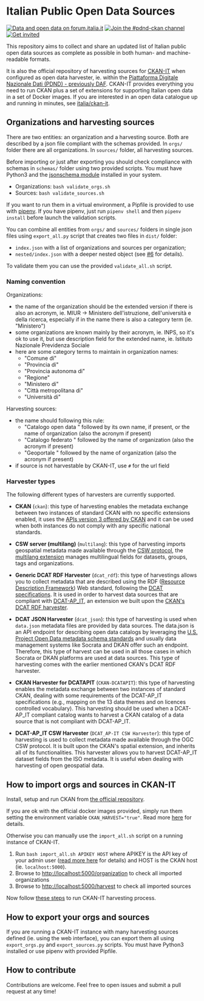 # Italian Public Open Data Sources

[![Data and open data on forum.italia.it](https://img.shields.io/badge/Forum-Dati%20e%20open%20data-blue.svg)](https://forum.italia.it/c/dati)
[![Join the #pdnd-ckan channel](https://img.shields.io/badge/Slack%20channel-%23pdnd--ckan-blue.svg?logo=slack)](https://developersitalia.slack.com/messages/CMX9ZDPK3)
[![Get invited](https://slack.developers.italia.it/badge.svg)](https://slack.developers.italia.it/)

This repository aims to collect and share an updated list of Italian public open data sources as complete as possible in both human- and machine-readable formats.

It is also the official repository of harvesting sources for [CKAN-IT](https://github.com/italia/ckan-it) when configured as open data harvester,
ie. within the [Piattaforma Digitale Nazionale Dati (PDND) - previously DAF](https://pdnd.italia.it/).
CKAN-IT provides everything you need to run CKAN plus a set of extensions for supporting Italian open data in a set of Docker images.
If you are interested in an open data catalogue up and running in minutes, see [italia/ckan-it](https://github.com/italia/ckan-it).

## Organizations and harvesting sources

There are two entities: an organization and a harvesting source. Both are described by a json file compliant with the schemas provided.
In `orgs/` folder there are all organizations. In `sources/` folder, all harvesting sources.

Before importing or just after exporting you should check compliance with schemas in `schemas/` folder using two provided scripts.
You must have Python3 and the [jsonschema module](https://pypi.org/project/jsonschema/) installed in your system.

* Organizations: `bash validate_orgs.sh`
* Sources: `bash validate_sources.sh`

If you want to run them in a virtual environment, a Pipfile is provided to use with [pipenv](https://pipenv.kennethreitz.org/en/latest/).
If you have pipenv, just run `pipenv shell` and then `pipenv install` before launch the validation scripts.

You can combine all entities from `orgs/` and `sources/` folders in single json files using `export_all.py` script that creates two files in `dist/` folder:

* `index.json` with a list of organizations and sources per organization;
* `nested/index.json` with a deeper nested object (see [#6](https://github.com/italia/public-opendata-sources/issues/6) for details).

To validate them you can use the provided `validate_all.sh` script.

### Naming convention

Organizations:

* the name of the organization should be the extended version if there is also an acronym, ie. MIUR -> Ministero dell'istruzione, dell'università e della ricerca, especially if in the name there is also a category term (ie. "Ministero")
* some organizations are known mainly by their acronym, ie. INPS, so it's ok to use it, but use description field for the extended name, ie. Istituto Nazionale Previdenza Sociale
* here are some category terms to maintain in organization names:
  * "Comune di"
  * "Provincia di"
  * "Provincia autonoma di"
  * "Regione"
  * "Ministero di"
  * "Città metropolitana di"
  * "Università di"

Harvesting sources:

* the name should following this rule:
  * "Catalogo open data " followed by its own name, if present, or the name of organization (also the acronym if present)
  * "Catalogo federato " followed by the name of organization (also the acronym if present)
  * "Geoportale " followed by the name of organization (also the acronym if present)
* if source is not harvestable by CKAN-IT, use `#` for the url field

### Harvester types

The following different types of harvesters are currently supported.

* **CKAN** (`ckan`): this type of harvesting enables the metadata exchange between two instances of standard CKAN with no specific extensions enabled, it uses the [APIs version 3 offered by CKAN](https://docs.ckan.org/en/2.6/api/index.html) and it can be used when both instances do not comply with any specific national standards.

* **CSW server (multilang)** (`multilang`): this type of harvesting imports geospatial metadata made available through the [CSW protocol](https://en.wikipedia.org/wiki/Catalogue_Service_for_the_Web), the [multilang extension](https://github.com/italia/ckanext-multilang) manages multilingual fields for datasets, groups, tags and organizations.

* **Generic DCAT RDF Harvester** (`dcat_rdf`): this type of harvestings allows you to collect metadata that are described using the RDF ([Resource Description Framework](https://en.wikipedia.org/wiki/Resource_Description_Framework)) Web standard, following the [DCAT specifications](https://www.w3.org/TR/2018/WD-vocab-dcat-2-20180508/). It is used in order to harvest data sources that are compliant with [DCAT-AP_IT](https://docs.italia.it/italia/daf/linee-guida-cataloghi-dati-dcat-ap-it/it/stabile/dcat-ap_it.html), an extension we built upon the [CKAN's DCAT RDF harvester](https://github.com/ckan/ckanext-dcat).

* **DCAT JSON Harvester** (`dcat_json`): this type of harvesting is used when `data.json` metadata files are provided by data sources. The data.json is an API endpoint for describing open data catalogs by leveraging the [U.S. Project Open Data metadata schema standards](https://project-open-data.cio.gov/v1.1/schema/) and usually data management systems like Socrata and DKAN offer such an endpoint. Therefore, this type of harvest can be used in all those cases in which Socrata or DKAN platforms are used at data sources. This type of harvesting comes with the earlier mentioned CKAN's DCAT RDF harvester.

* **CKAN Harvester for DCATAPIT** (`CKAN-DCATAPIT`): this type of harvesting enables the metadata exchange between two instances of standard CKAN, dealing with some requirements of the DCAT-AP_IT specifications (e.g., mapping on the 13 data themes and on licences controlled vocabulary). This harvesting should be used when a DCAT-AP_IT compliant catalog wants to harvest a CKAN catalog of a data source that is not compliant with DCAT-AP_IT.

* **DCAT-AP_IT CSW Harvester** (`DCAT_AP-IT CSW Harvester`): this type of harvesting is used to collect metadata made available through the OGC CSW protocol. It is built upon the CKAN's spatial extension, and inherits all of its functionalities. This harvester allows you to harvest DCAT-AP_IT dataset fields from the ISO metadata. It is useful wben dealing with harvesting of open geospatial data.

## How to import orgs and sources in CKAN-IT

Install, setup and run CKAN from [the official repository](https://github.com/italia/ckan-it).

If you are ok with the official docker images provided, simply run them setting the environment variable `CKAN_HARVEST="true"`.
Read more [here](https://github.com/italia/ckan-it#ckan-it-harvesting-optional) for details.

Otherwise you can manually use the `import_all.sh` script on a running instance of CKAN-IT.

1. Run `bash import_all.sh APIKEY HOST` where APIKEY is the API key of your admin user ([read more here](https://docs.ckan.org/en/2.6/api/index.html#authentication-and-api-keys) for details) and HOST is the CKAN host (ie. `localhost:5000`).
2. Browse to [http://localhost:5000/organization](http://localhost:5000/organization) to check all imported organizations
3. Browse to [http://localhost:5000/harvest](http://localhost:5000/harvest) to check all imported sources

Now follow [these steps](https://github.com/italia/ckan-it#ckan-it-harvesting-optional) to run CKAN-IT harvesting process.

## How to export your orgs and sources

If you are running a CKAN-IT instance with many harvesting sources defined (ie. using the web interface), you can export them all using `export_orgs.py` and `export_sources.py` scripts. You must have Python3 installed or use pipenv with provided Pipfile.

## How to contribute

Contributions are welcome. Feel free to open issues and submit a pull request at any time!
